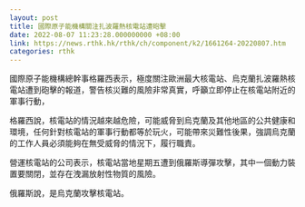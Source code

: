 ```yaml
---
layout: post
title: 國際原子能機構關注扎波羅熱核電站遭砲擊
date: 2022-08-07 11:23:28.000000000 +08:00
link: https://news.rthk.hk/rthk/ch/component/k2/1661264-20220807.htm
categories: rthk
---
```


國際原子能機構總幹事格羅西表示，極度關注歐洲最大核電站、烏克蘭扎波羅熱核電站遭到砲擊的報道，警告核災難的風險非常真實，呼籲立即停止在核電站附近的軍事行動，

格羅西說，核電站的情況越來越危險，可能威脅到烏克蘭及其他地區的公共健康和環境，任何針對核電站的軍事行動都等於玩火，可能帶來災難性後果，強調烏克蘭的工作人員必須能夠在無受威脅的情況下，履行職責。

營運核電站的公司表示，核電站當地星期五遭到俄羅斯導彈攻擊，其中一個動力裝置要關閉，並存在洩漏放射性物質的風險。

俄羅斯說，是烏克蘭攻擊核電站。
